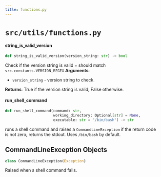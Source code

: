 ```yaml
---
title: functions.py
---
```


# `src/utils/functions.py`
#### string\_is\_valid\_version
```python
def string_is_valid_version(version_string: str) -> bool
```
Check if the version string is valid = should match
`src.constants.VERSION_REGEX`
**Arguments**:
- `version_string` - version string to check.
  
**Returns**:
  True if the version string is valid, False otherwise.
#### run\_shell\_command
```python
def run_shell_command(command: str,
                      working_directory: Optional[str] = None,
                      executable: str = "/bin/bash") -> str
```
runs a shell command and raises a `CommandLineException`
if the return code is not zero, returns the stdout. Uses
`/bin/bash` by default.
## CommandLineException Objects
```python
class CommandLineException(Exception)
```
Raised when a shell command fails.